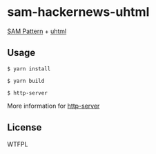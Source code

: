 # sam-hackernews-uhtml

[SAM Pattern](https://www.npmjs.com/package/sam-pattern) + [uhtml](https://github.com/WebReflection/uhtml)

## Usage
```
$ yarn install

$ yarn build

$ http-server
```
More information for [http-server](https://www.npmjs.com/package/http-server)

## License
WTFPL
